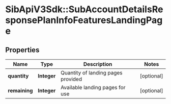 # SibApiV3Sdk::SubAccountDetailsResponsePlanInfoFeaturesLandingPage

## Properties
Name | Type | Description | Notes
------------ | ------------- | ------------- | -------------
**quantity** | **Integer** | Quantity of landing pages provided | [optional] 
**remaining** | **Integer** | Available landing pages for use | [optional] 


